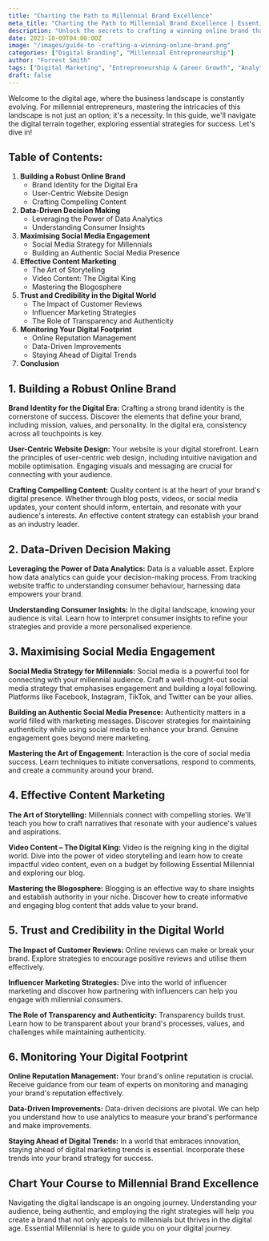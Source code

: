 ```yaml
---
title: "Charting the Path to Millennial Brand Excellence"
meta_title: "Charting the Path to Millennial Brand Excellence | Essential Millennial"
description: "Unlock the secrets to crafting a winning online brand that resonates with millennial consumers. Discover tips on authenticity, user-friendly design, social media strategy, and more. Essential Millennial is your partner in the journey of digital branding success."
date: 2023-10-09T04:00:00Z
image: "/images/guide-to -crafting-a-winning-online-brand.png"
categories: ["Digital Branding", "Millennial Entrepreneurship"]
author: "Forrest Smith"
tags: ["Digital Marketing", "Entrepreneurship & Career Growth", "Analytics & Insights", "Content Creation & Strategy", "Brand & Branding", "Innovation & Trends"]
draft: false
---
```


Welcome to the digital age, where the business landscape is constantly evolving. For millennial entrepreneurs, mastering the intricacies of this landscape is not just an option; it's a necessity. In this guide, we'll navigate the digital terrain together, exploring essential strategies for success. Let's dive in!

## Table of Contents:

1. **Building a Robust Online Brand**
    - Brand Identity for the Digital Era
    - User-Centric Website Design
    - Crafting Compelling Content
2. **Data-Driven Decision Making**
    - Leveraging the Power of Data Analytics
    - Understanding Consumer Insights
3. **Maximising Social Media Engagement**
    - Social Media Strategy for Millennials
    - Building an Authentic Social Media Presence
4. **Effective Content Marketing**
    - The Art of Storytelling
    - Video Content: The Digital King
    - Mastering the Blogosphere
5. **Trust and Credibility in the Digital World**
    - The Impact of Customer Reviews
    - Influencer Marketing Strategies
    - The Role of Transparency and Authenticity
6. **Monitoring Your Digital Footprint**
    - Online Reputation Management
    - Data-Driven Improvements
    - Staying Ahead of Digital Trends
7. **Conclusion**

## **1. Building a Robust Online Brand**

**Brand Identity for the Digital Era:** Crafting a strong brand identity is the cornerstone of success. Discover the elements that define your brand, including mission, values, and personality. In the digital era, consistency across all touchpoints is key.

**User-Centric Website Design:** Your website is your digital storefront. Learn the principles of user-centric web design, including intuitive navigation and mobile optimisation. Engaging visuals and messaging are crucial for connecting with your audience.

**Crafting Compelling Content:** Quality content is at the heart of your brand's digital presence. Whether through blog posts, videos, or social media updates, your content should inform, entertain, and resonate with your audience's interests. An effective content strategy can establish your brand as an industry leader.

## **2. Data-Driven Decision Making**

**Leveraging the Power of Data Analytics:** Data is a valuable asset. Explore how data analytics can guide your decision-making process. From tracking website traffic to understanding consumer behaviour, harnessing data empowers your brand.

**Understanding Consumer Insights:** In the digital landscape, knowing your audience is vital. Learn how to interpret consumer insights to refine your strategies and provide a more personalised experience.

## **3. Maximising Social Media Engagement**

**Social Media Strategy for Millennials:** Social media is a powerful tool for connecting with your millennial audience. Craft a well-thought-out social media strategy that emphasises engagement and building a loyal following. Platforms like Facebook, Instagram, TikTok, and Twitter can be your allies.

**Building an Authentic Social Media Presence:** Authenticity matters in a world filled with marketing messages. Discover strategies for maintaining authenticity while using social media to enhance your brand. Genuine engagement goes beyond mere marketing.

**Mastering the Art of Engagement:** Interaction is the core of social media success. Learn techniques to initiate conversations, respond to comments, and create a community around your brand.

## **4. Effective Content Marketing**

**The Art of Storytelling:** Millennials connect with compelling stories. We'll teach you how to craft narratives that resonate with your audience's values and aspirations.

**Video Content – The Digital King:** Video is the reigning king in the digital world. Dive into the power of video storytelling and learn how to create impactful video content, even on a budget by following Essential Millennial and exploring our blog.

**Mastering the Blogosphere:** Blogging is an effective way to share insights and establish authority in your niche. Discover how to create informative and engaging blog content that adds value to your brand.

## **5. Trust and Credibility in the Digital World**

**The Impact of Customer Reviews:** Online reviews can make or break your brand. Explore strategies to encourage positive reviews and utilise them effectively.

**Influencer Marketing Strategies:** Dive into the world of influencer marketing and discover how partnering with influencers can help you engage with millennial consumers.

**The Role of Transparency and Authenticity:** Transparency builds trust. Learn how to be transparent about your brand's processes, values, and challenges while maintaining authenticity.

## **6. Monitoring Your Digital Footprint**

**Online Reputation Management:** Your brand's online reputation is crucial. Receive guidance from our team of experts on monitoring and managing your brand's reputation effectively.

**Data-Driven Improvements:** Data-driven decisions are pivotal. We can help you understand how to use analytics to measure your brand's performance and make improvements.

**Staying Ahead of Digital Trends:** In a world that embraces innovation, staying ahead of digital marketing trends is essential. Incorporate these trends into your brand strategy for success.

## Chart Your Course to Millennial Brand Excellence

Navigating the digital landscape is an ongoing journey. Understanding your audience, being authentic, and employing the right strategies will help you create a brand that not only appeals to millennials but thrives in the digital age. Essential Millennial is here to guide you on your digital journey.